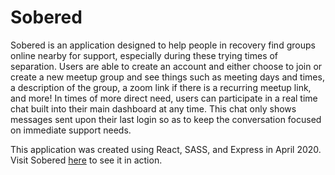 # Sobered

Sobered is an application designed to help people in recovery find groups online nearby for support, especially during these trying times of separation. 
Users are able to create an account and either choose to join or create a new meetup group and see things such as meeting days and times, a description
of the group, a zoom link if there is a recurring meetup link, and more! In times of more direct need, users can participate in a real time chat
built into their main dashboard at any time. This chat only shows messages sent upon their last login so as to keep the conversation focused on immediate support needs.

This application was created using React, SASS, and Express in April 2020. Visit Sobered [here](https://sobered.life.com) to see it in action.
